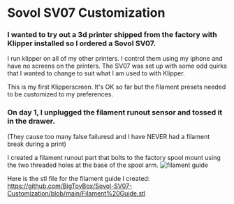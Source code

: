 # Sovol SV07 Customization

### I wanted to try out a 3d printer shipped from the factory with Klipper installed so I ordered a Sovol SV07.

I run klipper on all of my other printers. I control them using my iphone and have no screens on the printers. The SV07 was set up with some odd quirks that I wanted to change to suit what I am used to with Klipper. 

This is my first Klipperscreen. It's OK so far but the filament presets needed to be customized to my preferences. 



### On day 1, I unplugged the filament runout sensor and tossed it in the drawer. 
(They cause too many false failuresd and I have NEVER had a filament break during a print)

I created a filament runout part that bolts to the factory spool mount using the two threaded holes at the base of the spool arm.
![filament guide](https://github.com/BigToyBox/Sovol-SV07-Customization/assets/120577343/29295611-41d3-4b21-8c55-1811c1045eb5)

Here is the stl file for the filament guide I created:
https://github.com/BigToyBox/Sovol-SV07-Customization/blob/main/Filament%20Guide.stl
